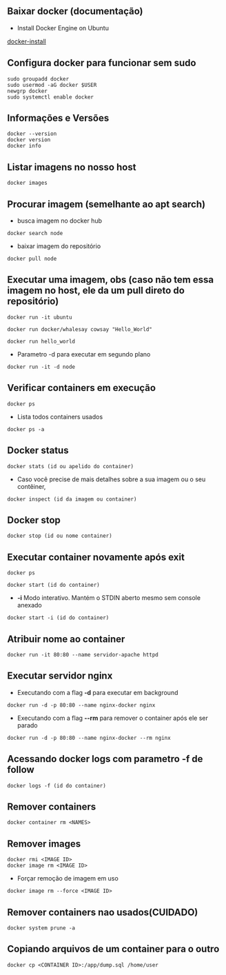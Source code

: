 ## Baixar docker (documentação)

- Install Docker Engine on Ubuntu

[docker-install](https://docs.docker.com/engine/install/ubuntu/)


## Configura docker para funcionar sem sudo

```
sudo groupadd docker
sudo usermod -aG docker $USER
newgrp docker
sudo systemctl enable docker

```

## Informações e Versões

```
docker --version
docker version
docker info

```

## Listar imagens no nosso host

```
docker images

```

## Procurar imagem (semelhante ao __apt search__)

- busca imagem no docker hub

```
docker search node

```

- baixar imagem do repositório

```
docker pull node

```

## Executar uma imagem, obs (caso não tem essa imagem no host, ele da um pull direto do repositório)

```
docker run -it ubuntu

docker run docker/whalesay cowsay "Hello_World"

docker run hello_world

```

- Parametro -d para executar em segundo plano 

```
docker run -it -d node

```

## Verificar containers em execução

```
docker ps

```

- Lista todos containers usados

```
docker ps -a

```

## Docker status

```
docker stats (id ou apelido do container)

```

- Caso você precise de mais detalhes sobre a sua imagem ou o seu contêiner,

```
docker inspect (id da imagem ou container)

```

## Docker stop

```
docker stop (id ou nome container)

```

## Executar container novamente após exit

```
docker ps

docker start (id do container)

```

- **-i** Modo interativo. Mantém o STDIN aberto mesmo sem console anexado

```
docker start -i (id do container)

```

## Atribuir nome ao container

```
docker run -it 80:80 --name servidor-apache httpd

```

## Executar servidor nginx 

- Executando com a flag **-d** para executar em background

```
docker run -d -p 80:80 --name nginx-docker nginx

```

- Executando com a flag **--rm** para remover o container após ele ser parado

```
docker run -d -p 80:80 --name nginx-docker --rm nginx

```

## Acessando docker logs com parametro -f de follow

```
docker logs -f (id do container)

```

## Remover containers

```
docker container rm <NAMES>

```

## Remover images

```
docker rmi <IMAGE ID>
docker image rm <IMAGE ID>

```
- Forçar remoção de imagem em uso

```
docker image rm --force <IMAGE ID>

```

## Remover containers nao usados(CUIDADO)

```
docker system prune -a

```

## Copiando arquivos de um container para o outro

```
docker cp <CONTAINER ID>:/app/dump.sql /home/user

```